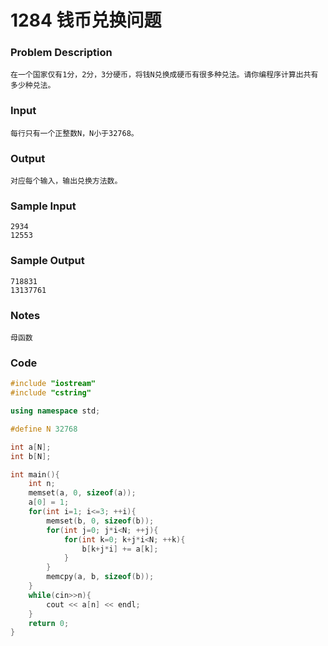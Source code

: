 # 1284 钱币兑换问题

### **Problem Description**

```
在一个国家仅有1分，2分，3分硬币，将钱N兑换成硬币有很多种兑法。请你编程序计算出共有多少种兑法。
```

### **Input**

```
每行只有一个正整数N，N小于32768。
```

### **Output**

```
对应每个输入，输出兑换方法数。
```

### **Sample Input**

```
2934
12553
```

### **Sample Output**

```
718831
13137761
```

### Notes

```
母函数
```

### Code

```C++
#include "iostream"
#include "cstring"

using namespace std;

#define N 32768

int a[N];
int b[N];

int main(){
    int n;
    memset(a, 0, sizeof(a));
    a[0] = 1;
    for(int i=1; i<=3; ++i){
        memset(b, 0, sizeof(b));
        for(int j=0; j*i<N; ++j){
            for(int k=0; k+j*i<N; ++k){
                b[k+j*i] += a[k];
            }
        }
        memcpy(a, b, sizeof(b));
    }
    while(cin>>n){
        cout << a[n] << endl;
    }
    return 0;
}
```


